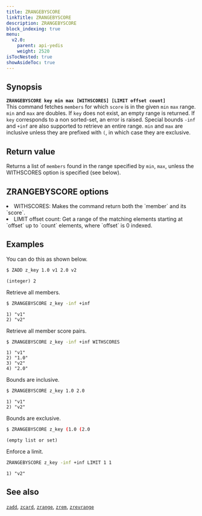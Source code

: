 ```yaml
---
title: ZRANGEBYSCORE
linkTitle: ZRANGEBYSCORE
description: ZRANGEBYSCORE
block_indexing: true
menu:
  v2.0:
    parent: api-yedis
    weight: 2520
isTocNested: true
showAsideToc: true
---
```


## Synopsis

<b>`ZRANGEBYSCORE key min max [WITHSCORES] [LIMIT offset count]`</b><br>
This command fetches `members` for which `score` is in the given `min` `max` range. `min` and `max` are doubles.
If `key` does not exist, an empty range is returned. If `key` corresponds to a non
sorted-set, an error is raised. Special bounds `-inf` and `+inf` are also supported to retrieve an entire range.
`min` and `max` are inclusive unless they are prefixed with `(`, in which case they are
exclusive.

## Return value

Returns a list of `members` found in the range specified by `min`, `max`, unless the WITHSCORES option is specified (see below).

## ZRANGEBYSCORE options

<li> WITHSCORES: Makes the command return both the `member` and its `score`.</li>
<li> LIMIT offset count: Get a range of the matching elements starting at `offset` up to `count`
elements, where `offset` is 0 indexed.</li>

## Examples

You can do this as shown below.

```sh
$ ZADD z_key 1.0 v1 2.0 v2
```

```
(integer) 2
```
Retrieve all members.

```sh
$ ZRANGEBYSCORE z_key -inf +inf
```

```
1) "v1"
2) "v2"
```
Retrieve all member score pairs.

```sh
$ ZRANGEBYSCORE z_key -inf +inf WITHSCORES
```

```
1) "v1"
2) "1.0"
3) "v2"
4) "2.0"
```
Bounds are inclusive.

```sh
$ ZRANGEBYSCORE z_key 1.0 2.0
```

```
1) "v1"
2) "v2"
```
Bounds are exclusive.

```sh
$ ZRANGEBYSCORE z_key (1.0 (2.0
```

```
(empty list or set)
```
Enforce a limit.

```sh
ZRANGEBYSCORE z_key -inf +inf LIMIT 1 1
```

```
1) "v2"
```

## See also

[`zadd`](../zadd/), [`zcard`](../zcard/), [`zrange`](../zrange/), [`zrem`](../zrem/), [`zrevrange`](../zrevrange)
